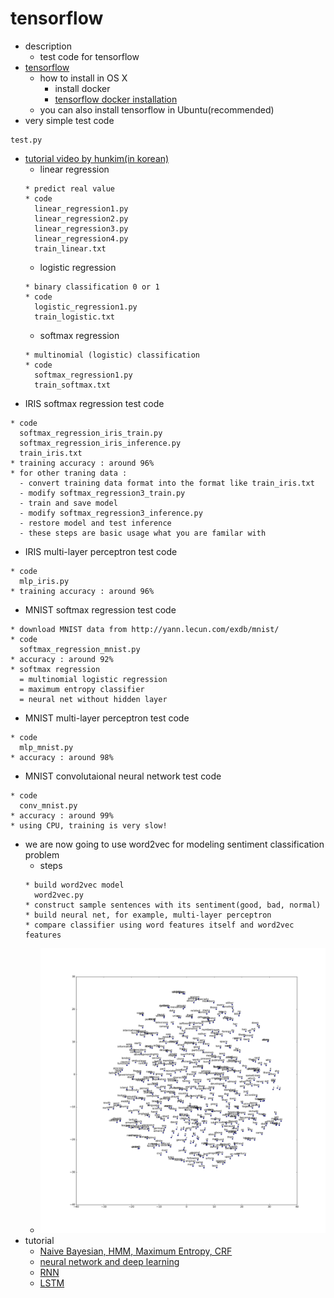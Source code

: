 # tensorflow

- description
  - test code for tensorflow
- [tensorflow](https://www.tensorflow.org/)
  - how to install in OS X
    - install docker
    - [tensorflow docker installation](https://www.tensorflow.org/versions/r0.7/get_started/os_setup.html#docker-installation)
  - you can also install tensorflow in Ubuntu(recommended)
- very simple test code
```
test.py
```
- [tutorial video by hunkim(in korean)](http://hunkim.github.io/ml/)
  - linear regression
  ```
  * predict real value
  * code
    linear_regression1.py
    linear_regression2.py
    linear_regression3.py
    linear_regression4.py
    train_linear.txt
  ```
  - logistic regression
  ```
  * binary classification 0 or 1
  * code
    logistic_regression1.py
    train_logistic.txt
  ```
  - softmax regression
  ```
  * multinomial (logistic) classification
  * code
    softmax_regression1.py
    train_softmax.txt
  ```
- IRIS softmax regression test code
```
* code
  softmax_regression_iris_train.py
  softmax_regression_iris_inference.py
  train_iris.txt
* training accuracy : around 96%
* for other traning data :
  - convert training data format into the format like train_iris.txt
  - modify softmax_regression3_train.py
  - train and save model
  - modify softmax_regression3_inference.py
  - restore model and test inference
  - these steps are basic usage what you are familar with
```
- IRIS multi-layer perceptron test code
```
* code
  mlp_iris.py
* training accuracy : around 96%
```
- MNIST softmax regression test code
```
* download MNIST data from http://yann.lecun.com/exdb/mnist/
* code
  softmax_regression_mnist.py
* accuracy : around 92%
* softmax regression 
  = multinomial logistic regression 
  = maximum entropy classifier
  = neural net without hidden layer
```
- MNIST multi-layer perceptron test code
```
* code
  mlp_mnist.py
* accuracy : around 98%
```
- MNIST convolutaional neural network test code
```
* code
  conv_mnist.py
* accuracy : around 99%
* using CPU, training is very slow!
```
- we are now going to use word2vec for modeling sentiment classification problem
  - steps
  ```
  * build word2vec model
    word2vec.py
  * construct sample sentences with its sentiment(good, bad, normal)
  * build neural net, for example, multi-layer perceptron
  * compare classifier using word features itself and word2vec features
  ```
  - ![T-SNE sample](https://github.com/dsindex/tensorflow/blob/master/tsne.png)
- tutorial
  - [Naive Bayesian, HMM, Maximum Entropy, CRF](https://github.com/dsindex/blog/wiki/%5Bstatistics%5D-Naive-Bayesian,-HMM,-Maximum-Entropy-Model,-CRF)
  - [neural network and deep learning](https://github.com/dsindex/blog/wiki/%5Bneural-network%5D-neural-network-and-deep-learning)
  - [RNN](http://www.wildml.com/2015/09/recurrent-neural-networks-tutorial-part-1-introduction-to-rnns/)
  - [LSTM](http://colah.github.io/posts/2015-08-Understanding-LSTMs/)

